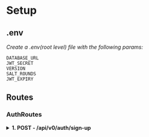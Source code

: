 # Setup

## .env

_Create a .env(root level) file with the following params:_

    DATABASE_URL
    JWT_SECRET
    VERSION
    SALT_ROUNDS
    JWT_EXPIRY

## Routes

### AuthRoutes

<details>
<summary> <b> 1. POST - /api/v0/auth/sign-up </b> </summary>

<br>
Example:

```
{
  "firstName": "John",
  "lastName": "Doe",
  "email": "johndoe@example.com",
  "password": "buar13@iep",
  "role": "USER"
}
```

id?: string;
firstName?: string;
lastName?: string;
profileImageUrl?: string;
email?: string;
password?: string;
pexelsIDVisited?: string[];
unsplashIDVisited?: string[];
isOAuth?: boolean;
isEmailVerified?: boolean;
<br>
**firstName** required | String <br>
**lastName** optional | String <br>
**email** required | String <br>
**password** required if not isOAuth | String <br>
**isOAuth** deafults to false | Boolean <br>

<h2>Logic:</h2>

- Check for validations as mentioned
- Creates a new user
- If it is not OAuth prompts the user to verify email [NOTE: Does not send OTP on it's own]
- If OAuth returns a token
<br>
_NOTE_: Currently we only support OAuth from google
<br>
</details>
